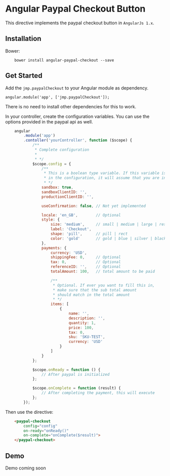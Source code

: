 # Angular Paypal Checkout Button

This directive implements the paypal checkout button in `AngularJs 1.x`.

## Installation

Bower:

```cli
    bower install angular-paypal-checkout --save
```

## Get Started

Add the `jmp.paypalCheckout` to your Angular module as dependency.

`angular.module('app', ['jmp.paypalCheckout']);`

There is no need to install other dependencies for this to work.

In your controller, create the configuration variables. You can use the options provided in the paypal api as well.

```javascript
    angular
        .module('app')
        .contoller('yourController', function ($scope) {
            /**
             * Complete configuration
             * 
             * */
            $scope.config = {
                /**
                 * This is a boolean type variable. If this variable is missing
                 * in the configuration, it will assume that you are in production mode
                 * */
                sandbox: true,
                sandboxClientID: '',
                productionClientID: '',

                useConfirmation: false, // Not yet implemented

                locale: 'en_GB',        // Optional
                style: {
                    size: 'medium',     // small | medium | large | responsive
                    label: 'Checkout',
                    shape: 'pill',      // pill | rect
                    color: 'gold'       // gold | blue | silver | black
                },
                payments: {
                    currency: 'USD',
                    shippingFee: 0,     // Optional
                    tax: 0,             // Optional
                    referenceID: '',    // Optional
                    totalAmount: 100,   // total amount to be paid

                    /**
                     * Optional. If ever you want to fill this in,
                     * make sure that the sub total amount
                     * should match in the total amount
                     * */
                    items: [
                        {
                            name: '',
                            description: '',
                            quantity: 1,
                            price: 100,
                            tax: 0,
                            sku: 'SKU-TEST',
                            currency: 'USD'        
                        }
                    ]
                }
            };

            $scope.onReady = function () {
                // After paypal is initialized
            };

            $scope.onComplete = function (result) {
                // After completing the payment, this will execute
            };
        });
```

Then use the directive:
```html
    <paypal-checkout
        config="config"
        on-ready="onReady()"
        on-complete="onComplete($result)">
    </paypal-checkout>
```

## Demo

Demo coming soon